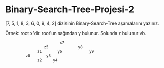 # Binary-Search-Tree-Projesi-2
[7, 5, 1, 8, 3, 6, 0, 9, 4, 2] dizisinin Binary-Search-Tree aşamalarını yazınız.

Örnek: root x'dir. root'un sağından y bulunur. Solunda z bulunur vb.


                            x7
                     z5             y8
                  z1       y6            y9
             z0       y3
                  z2     y4
